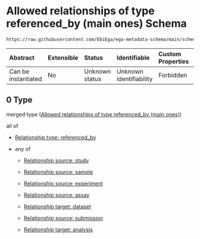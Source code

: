 # Allowed relationships of type referenced\_by (main ones) Schema

```txt
https://raw.githubusercontent.com/EbiEga/ega-metadata-schema/main/schemas/EGA.analysis.json#/properties/analysis_relationships/items/allOf/1/anyOf/0
```



| Abstract            | Extensible | Status         | Identifiable            | Custom Properties | Additional Properties | Access Restrictions | Defined In                                                                       |
| :------------------ | :--------- | :------------- | :---------------------- | :---------------- | :-------------------- | :------------------ | :------------------------------------------------------------------------------- |
| Can be instantiated | No         | Unknown status | Unknown identifiability | Forbidden         | Allowed               | none                | [EGA.analysis.json\*](../../../schemas/EGA.analysis.json "open original schema") |

## 0 Type

merged type ([Allowed relationships of type referenced\_by (main ones)](ega-10-properties-analysis-relationships-items-allof-relationship-constraints-for-an-analysis-anyof-allowed-relationships-of-type-referenced_by-main-ones.md))

all of

*   [Relationship type: referenced_by](ega-12-definitions-relationship-type-referenced_by.md "check type definition")

*   any of

    *   [Relationship source: study](ega-12-definitions-relationship-source-study.md "check type definition")

    *   [Relationship source: sample](ega-12-definitions-relationship-source-sample.md "check type definition")

    *   [Relationship source: experiment](ega-12-definitions-relationship-source-experiment.md "check type definition")

    *   [Relationship source: assay](ega-12-definitions-relationship-source-assay.md "check type definition")

    *   [Relationship target: dataset](ega-12-definitions-relationship-target-dataset.md "check type definition")

    *   [Relationship source: submission](ega-12-definitions-relationship-source-submission.md "check type definition")

    *   [Relationship target: analysis](ega-12-definitions-relationship-target-analysis.md "check type definition")
